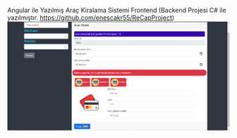 Angular ile Yazılmış Araç Kiralama Sistemi Frontend (Backend Projesi C# ile yazılmıştır. https://github.com/enescakr55/ReCapProject)
![1](https://raw.githubusercontent.com/enescakr55/frontend-carrental/master/OrnekResimler/Kirala1.png)
